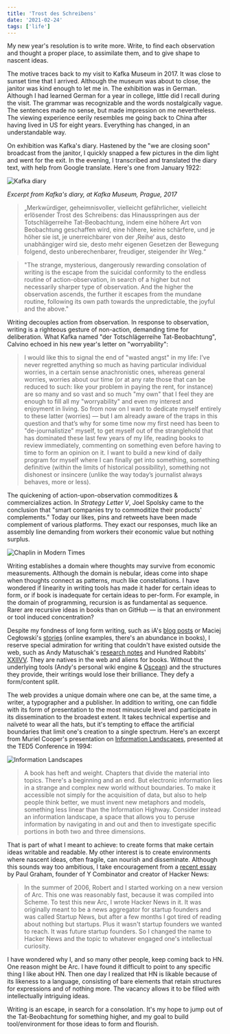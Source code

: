 ```yaml
---
title: 'Trost des Schreibens'
date: '2021-02-24'
tags: ['life']
---
```


My new year's resolution is to write more. Write, to find each observation and thought a proper place, to assimilate them, and to give shape to nascent ideas.

The motive traces back to my visit to Kafka Museum in 2017. It was close to sunset time that I arrived. Although the museum was about to close, the janitor was kind enough to let me in. The exhibition was in German. Although I had learned German for a year in college, little did I recall during the visit. The grammar was recognizable and the words nostalgically vague. The sentences made no sense, but made impression on me nevertheless. The viewing experience eerily resembles me going back to China after having lived in US for eight years. Everything has changed, in an understandable way. 

On exhibition was Kafka's diary. Hastened by the "we are closing soon" broadcast from the janitor, I quickly snapped a few pictures in the dim light and went for the exit. In the evening, I transcribed and translated the diary text, with help from Google translate. Here's one from January 1922:

![Kafka diary](/trost-des-schreibens/kafka-diary.png)

*Excerpt from Kafka's diary, at Kafka Museum, Prague, 2017*

> „Merkwürdiger, geheimnisvoller, vielleicht gefährlicher, vielleicht erlösender Trost des Schreibens: das Hinausspringen aus der Totschlägerreihe Tat-Beobachtung, indem eine höhere Art von Beobachtung geschaffen wird, eine höhere, keine schärfere, und je höher sie ist, je unerreichbarer von der ‚Reihe‘ aus, desto unabhängiger wird sie, desto mehr eigenen Gesetzen der Bewegung folgend, desto unberechenbarer, freudiger, steigender ihr Weg.“

> "The strange, mysterious, dangerously rewarding consolation of writing is the escape from the suicidal conformity to the endless routine of action-observation, in search of a higher but not necessarily sharper type of observation. And the higher the observation ascends, the further it escapes from the mundane routine, following its own path towards the unpredictable, the joyful and the above."

Writing decouples action from observation. In response to observation, writing is a righteous gesture of non-action, demanding time for deliberation. What Kafka named "der Totschlägerreihe Tat-Beobachtung", Calvino echoed in his new year's letter on "worryability":

> I would like this to signal the end of "wasted angst" in my life: I’ve never regretted anything so much as having particular individual worries, in a certain sense anachronistic ones, whereas general worries, worries about our time (or at any rate those that can be reduced to such: like your problem in paying the rent, for instance) are so many and so vast and so much "my own" that I feel they are enough to fill all my "worryability" and even my interest and enjoyment in living. So from now on I want to dedicate myself entirely to these latter (worries) — but I am already aware of the traps in this question and that’s why for some time now my first need has been to "de-journalistize" myself, to get myself out of the stranglehold that has dominated these last few years of my life, reading books to review immediately, commenting on something even before having to time to form an opinion on it. I want to build a new kind of daily program for myself where I can finally get into something, something definitive (within the limits of historical possibility), something not dishonest or insincere (unlike the way today’s journalist always behaves, more or less).

The quickening of action-upon-observation commoditizes & commercializes action. In *Strategy Letter V*, Joel Spolsky came to the conclusion that "smart companies try to commoditize their products' complements." Today our likes, pins and retweets have been made complement of various platforms. They exact our responses, much like an assembly line demanding from workers their economic value but nothing surplus.

![Chaplin in Modern Times](/trost-des-schreibens/modern-times.png)

Writing establishes a domain where thoughts may survive from economic measurements. Although the domain is nebular, ideas come into shape when thoughts connect as patterns, much like constellations. I have wondered if linearity in writing tools has made it hader for certain ideas to form, or if book is inadequate for certain ideas to per-form. For example, in the domain of programming, recursion is as fundamental as sequence. Rarer are recursive ideas in books than on GitHub — is that an environment or tool induced concentration? 

Despite my fondness of long form writing, such as iA's [blog posts](https://ia.net/design/blog) or Maciej Cegłowski's [stories](http://idlewords.com) (online examples, there's an abundance in books), I reserve special admiration for writing that couldn't have existed outside the web, such as Andy Matuschak's [research notes](https://notes.andymatuschak.org) and Hundred Rabbits' [XXIIVV](https://wiki.xxiivv.com). They are natives in the web and aliens for books. Without the underlying tools (Andy's personal wiki engine & [Oscean](https://github.com/XXIIVV/oscean)) and the structures they provide, their writings would lose their brilliance. They defy a form/content split.

The web provides a unique domain where one can be, at the same time, a writer, a typographer and a publisher. In addition to writing, one can fiddle with its form of presentation to the most minuscule level and participate in its dissemination to the broadest extent. It takes technical expertise and naïveté to wear all the hats, but it's tempting to efface the artificial boundaries that limit one's creation to a single spectrum. Here's an excerpt from Muriel Cooper's presentation on [Information Landscapes](https://www.youtube.com/watch?v=Qn9zCrIJzLs), presented at the TED5 Conference in 1994:

![Information Landscapes](/trost-des-schreibens/cooper-typography.jpg)

> A book has heft and weight. Chapters that divide the material into topics. There's a beginning and an end. But electronic information lies in a strange and complex new world without boundaries. To make it accessible not simply for the acquisition of data, but also to help people think better, we must invent new metaphors and models, something less linear than the Information Highway. Consider instead an information landscape, a space that allows you to peruse information by navigating in and out and then to investigate specific portions in both two and three dimensions.

That is part of what I meant to achieve: to create forms that make certain ideas writable and readable. My other interest is to create environments where nascent ideas, often fragile, can nourish and disseminate. Although this sounds way too ambitious, I take encouragement from a [recent essay](http://paulgraham.com/worked.html) by Paul Graham, founder of Y Combinator and creator of Hacker News:

> In the summer of 2006, Robert and I started working on a new version of Arc. This one was reasonably fast, because it was compiled into Scheme. To test this new Arc, I wrote Hacker News in it. It was originally meant to be a news aggregator for startup founders and was called Startup News, but after a few months I got tired of reading about nothing but startups. Plus it wasn't startup founders we wanted to reach. It was future startup founders. So I changed the name to Hacker News and the topic to whatever engaged one's intellectual curiosity.

I have wondered why I, and so many other people, keep coming back to HN. One reason might be Arc. I have found it difficult to point to any specific thing I like about HN. Then one day I realized that HN is likable because of its likeness to a language, consisting of bare elements that retain structures for expressions and of nothing more. The vacancy allows it to be filled with intellectually intriguing ideas.

Writing is an escape, in search for a consolation. It's my hope to jump out of the Tat-Beobachtung for something higher, and my goal to build tool/environment for those ideas to form and flourish.
